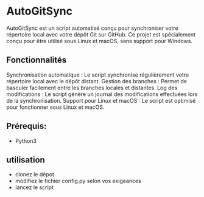 # AutoGitSync

AutoGitSync est un script automatisé conçu pour synchroniser votre répertoire local avec votre dépôt Git sur GitHub. Ce projet est spécialement conçu pour être utilisé sous Linux et macOS, sans support pour Windows.

## Fonctionnalités

Synchronisation automatique : Le script synchronise régulièrement votre répertoire local avec le dépôt distant.
Gestion des branches : Permet de basculer facilement entre les branches locales et distantes.
Log des modifications : Le script génère un journal des modifications effectuées lors de la synchronisation.
Support pour Linux et macOS : Le script est optimisé pour fonctionner sous Linux et macOS.

## Prérequis:
- Python3

## utilisation
- clonez le dépot
- modifiez le fichier config.py selon vos exigeances
- lancez le script
